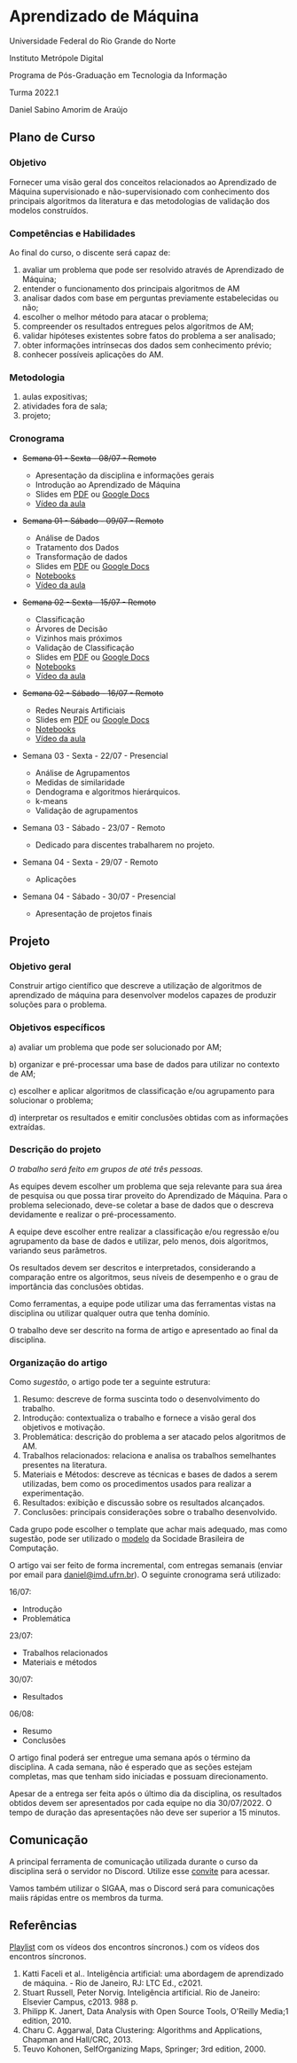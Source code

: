 
# Aprendizado de Máquina

Universidade Federal do Rio Grande do Norte

Instituto Metrópole Digital

Programa de Pós-Graduação em Tecnologia da Informação

Turma 2022.1

Daniel Sabino Amorim de Araújo

## Plano de Curso

### Objetivo

Fornecer uma visão geral dos conceitos relacionados ao Aprendizado de Máquina supervisionado e não-supervisionado com conhecimento dos principais algoritmos da literatura e das metodologias de validação dos modelos construídos.

### Competências e Habilidades

Ao final do curso, o discente será capaz de:

1. avaliar um problema que pode ser resolvido através de Aprendizado de Máquina;
2. entender o funcionamento dos principais algoritmos de AM
3. analisar dados com base em perguntas previamente estabelecidas ou não;
4. escolher o melhor método para atacar o problema;
5. compreender os resultados entregues pelos algoritmos de AM;
6. validar hipóteses existentes sobre fatos do problema a ser analisado;
7. obter informações intrínsecas dos dados sem conhecimento prévio;
8. conhecer possíveis aplicações do AM.

### Metodologia

1. aulas expositivas;
2. atividades fora de sala;
3. projeto;

### Cronograma

- ~~Semana 01 - Sexta - 08/07 - Remoto~~
  - Apresentação da disciplina e informações gerais
  - Introdução ao Aprendizado de Máquina
  - Slides em [PDF](./01_Introducao/slides/PPgTI3001%20-%202022.1%20-%20AM%20-%2001%20-%20Introdu%C3%A7%C3%A3o.pdf) ou [Google Docs](https://docs.google.com/presentation/d/1LN1KMfaIN8gKBZFe6J4m68FHsYd_RhxagrGjsdzq-l0/edit?usp=sharing)
  - [Vídeo da aula](https://youtu.be/9ppcTOEqjE0)
- ~~Semana 01 - Sábado - 09/07 - Remoto~~
  - Análise de Dados
  - Tratamento dos Dados
  - Transformação de dados
  - Slides em [PDF](./02_Analise_e_Visualizacao_de_dados/slides/PPgTI3001%20-%202022.1%20-%20AM%20-%2002%20-%20An%C3%A1lise%20e%20Visualiza%C3%A7%C3%A3o%20de%20Dados.pdf) ou [Google Docs](https://docs.google.com/presentation/d/10J49_bTuvD-9xu66jh9YudWAFbBrBzWDDl5d15aDqps/edit?usp=sharing)
  - [Notebooks](./02_Analise_e_Visualizacao_de_dados/exemplos/)
  - [Vídeo da aula](https://youtu.be/VCYxwih4Z8Q)

- ~~Semana 02 - Sexta - 15/07 - Remoto~~
  - Classificação
  - Árvores de Decisão
  - Vizinhos mais próximos
  - Validação de Classificação
  - Slides em [PDF](./03_AM_Supervisionado_Parte_I/slides/PPgTI3001%20-%202022.1%20-%20AM%20-%2003%20-%20Classifica%C3%A7%C3%A3o%20-%20Parte%20I.pdf) ou [Google Docs](https://docs.google.com/presentation/d/1LsiuxaRrVKTU2rAg3toKLmzbKifZv6NMc3xeNbNW70U/edit?usp=sharing)
  - [Notebooks](./03_AM_Supervisionado_Parte_I/exemplos/)
  - [Vídeo da aula](https://youtu.be/JW8_5FyaiZk)

- ~~Semana 02 - Sábado - 16/07 - Remoto~~
  - Redes Neurais Artificiais
  - Slides em [PDF](./04_AM_Supervisionado_Parte_II/slides/PPgTI3001%20-%202022.1%20-%20AM%20-%2004%20-%20Classifica%C3%A7%C3%A3o%20-%20Parte%20II.pdf) ou [Google Docs](https://docs.google.com/presentation/d/1eULsm-bcuArCgLR0caz5JMs-xkHKmYK5VQ5KxuyZV6E/edit?usp=sharing)
  - [Notebooks](./04_AM_Supervisionado_Parte_II/exemplos/)
  - [Vídeo da aula](https://youtu.be/udHo-iYRnsU) 

- Semana 03 - Sexta - 22/07 - Presencial
  - Análise de Agrupamentos
  - Medidas de similaridade
  - Dendograma e algoritmos hierárquicos.
  - k-means
  - Validação de agrupamentos

- Semana 03 - Sábado - 23/07 - Remoto
  - Dedicado para discentes trabalharem no projeto.

- Semana 04 - Sexta - 29/07 - Remoto
  - Aplicações

- Semana 04 - Sábado - 30/07 - Presencial
  - Apresentação de projetos finais

## Projeto

### Objetivo geral

Construir artigo científico que descreve a utilização de algoritmos de aprendizado de máquina para desenvolver modelos capazes de produzir soluções para o problema.

### Objetivos específicos

a) avaliar um problema que pode ser solucionado por AM;

b) organizar e pré-processar uma base de dados para utilizar no contexto de AM;

c) escolher e aplicar algoritmos de classificação e/ou agrupamento para solucionar o problema;

d) interpretar os resultados e emitir conclusões obtidas com as informações extraídas.

### Descrição do projeto

_O trabalho será feito em grupos de até três pessoas._

As equipes devem escolher um problema que seja relevante para sua área de pesquisa ou que possa tirar proveito do Aprendizado de Máquina. Para o problema selecionado, deve-se coletar a base de dados que o descreva devidamente e realizar o pré-processamento.

A equipe deve escolher entre realizar a classificação e/ou regressão e/ou agrupamento da base de dados e utilizar, pelo menos, dois algoritmos, variando seus parâmetros.

Os resultados devem ser descritos e interpretados, considerando a comparação entre os algoritmos, seus níveis de desempenho e o grau de importância das conclusões obtidas.

Como ferramentas, a equipe pode utilizar uma das ferramentas vistas na disciplina ou utilizar qualquer outra que tenha domínio.

O trabalho deve ser descrito na forma de artigo e apresentado ao final da disciplina. 

### Organização do artigo

Como _sugestão_, o artigo pode ter a seguinte estrutura:

1. Resumo: descreve de forma suscinta todo o desenvolvimento do trabalho.
2. Introdução: contextualiza o trabalho e fornece a visão geral dos objetivos e motivação.
3. Problemática: descrição do problema a ser atacado pelos algoritmos de AM. 
4. Trabalhos relacionados: relaciona e analisa os trabalhos semelhantes presentes na literatura.
5. Materiais e Métodos: descreve as técnicas e bases de dados a serem utilizadas, bem como os procedimentos usados para realizar a experimentação.
6. Resultados: exibição e discussão sobre os resultados alcançados.
7. Conclusões: principais considerações sobre o trabalho desenvolvido.

Cada grupo pode escolher o template que achar mais adequado, mas como sugestão, pode ser utilizado o [modelo](https://www.sbc.org.br/documentos-da-sbc/send/169-templates-para-artigos-e-capitulos-de-livros/878-modelosparapublicaodeartigos) da Socidade Brasileira de Computação.

O artigo vai ser feito de forma incremental, com entregas semanais (enviar por email para daniel@imd.ufrn.br). O seguinte cronograma será utilizado:

16/07:

- Introdução
- Problemática

23/07:

- Trabalhos relacionados
- Materiais e métodos

30/07:

- Resultados

06/08:

- Resumo
- Conclusões

O artigo final poderá ser entregue uma semana após o término da disciplina. A cada semana, não é esperado que as seções estejam completas, mas que tenham sido iniciadas e possuam direcionamento.

Apesar de a entrega ser feita após o último dia da disciplina, os resultados obtidos devem ser apresentados por
cada equipe no dia 30/07/2022. O tempo de duração das apresentações não deve ser superior a 15 minutos.

## Comunicação

A principal ferramenta de comunicação utilizada durante o curso da disciplina será o servidor no Discord. Utilize esse [convite](https://discord.gg/Uk9vpGGuuP) para acessar.

Vamos também utilizar o SIGAA, mas o Discord será para comunicações maiis rápidas entre os membros da turma.
## Referências

[Playlist](https://youtube.com/playlist?list=PLqa6qwgwbuzpRjOiueZNptmkM4dArMnUn) com os vídeos dos encontros síncronos.) com os vídeos dos encontros síncronos.

1. Katti Faceli et al.. Inteligência artificial: uma abordagem de aprendizado de máquina. - Rio de Janeiro, RJ: LTC Ed., c2021.
2. Stuart Russell, Peter Norvig. Inteligência artificial. Rio de Janeiro: Elsevier Campus, c2013. 988 p.
3. Philipp K. Janert, Data Analysis with Open Source Tools, O'Reilly Media;1 edition, 2010.
4. Charu C. Aggarwal, Data Clustering: Algorithms and Applications, Chapman and Hall/CRC, 2013.
5. Teuvo Kohonen, SelfOrganizing Maps, Springer; 3rd edition, 2000.
